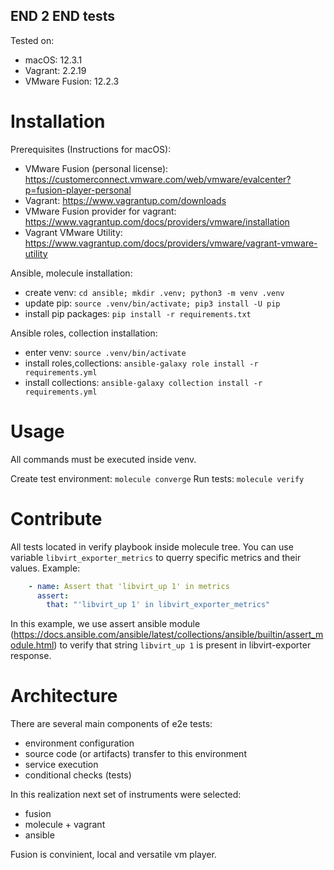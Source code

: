 END 2 END tests
---------------

Tested on:
- macOS: 12.3.1
- Vagrant: 2.2.19
- VMware Fusion: 12.2.3

Installation
============

Prerequisites (Instructions for macOS):
- VMware Fusion (personal license): https://customerconnect.vmware.com/web/vmware/evalcenter?p=fusion-player-personal
- Vagrant: https://www.vagrantup.com/downloads
- VMware Fusion provider for vagrant: https://www.vagrantup.com/docs/providers/vmware/installation
- Vagrant VMware Utility: https://www.vagrantup.com/docs/providers/vmware/vagrant-vmware-utility

Ansible, molecule installation:
- create venv: ```cd ansible; mkdir .venv; python3 -m venv .venv```
- update pip: ```source .venv/bin/activate; pip3 install -U pip```
- install pip packages: ```pip install -r requirements.txt```

Ansible roles, collection installation:
- enter venv: ```source .venv/bin/activate```
- install roles,collections: ```ansible-galaxy role install -r requirements.yml```
- install collections: ```ansible-galaxy collection install -r requirements.yml```

Usage
=====

All commands must be executed inside venv.

Create test environment: ```molecule converge```
Run tests: ```molecule verify```

Contribute
==========

All tests located in verify playbook inside molecule tree. You can use variable ```libvirt_exporter_metrics``` to querry specific metrics and their values. Example:

```yaml
    - name: Assert that 'libvirt_up 1' in metrics
      assert:
        that: "'libvirt_up 1' in libvirt_exporter_metrics"
```

In this example, we use assert ansible module (https://docs.ansible.com/ansible/latest/collections/ansible/builtin/assert_module.html) to verify that string ```libvirt_up 1``` is present in libvirt-exporter response.

Architecture
============

There are several main components of e2e tests:
- environment configuration
- source code (or artifacts) transfer to this environment
- service execution
- conditional checks (tests)

In this realization next set of instruments were selected:
- fusion
- molecule + vagrant
- ansible

Fusion is convinient, local and versatile vm player. 